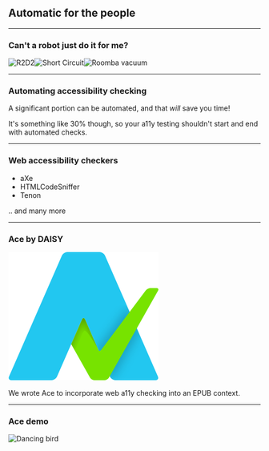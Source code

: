 ## Automatic for the people

---

### Can't a robot just do it for me?

<div style="display: flex">
<img alt="R2D2" src="https://cdn.pixabay.com/photo/2017/08/30/16/09/r2d2-2697651_1280.png" class="fragment"/>
<img alt="Short Circuit" src="https://c7.alamy.com/comp/F6FDMA/release-date-july-6-1988-movie-title-short-circuit-2-studio-tristar-F6FDMA.jpg" class="fragment"/>
<img alt="Roomba vacuum" src="https://farm4.staticflickr.com/3624/13058954093_dba1a59a96_k.jpg" class="fragment"/>
</div>


---

### Automating accessibility checking

A significant portion can be automated, and that *will* save you time!

It's something like 30% though, so your a11y testing shouldn't start and end with automated checks. <!-- .element: class="fragment" -->

---

### Web accessibility checkers

- aXe <!-- .element: class="fragment" -->
- HTMLCodeSniffer <!-- .element: class="fragment" -->
- Tenon <!-- .element: class="fragment" -->

.. and many more <!-- .element: class="fragment" -->

---

### Ace by DAISY

<style>
img.ace {
  border: 0px !important;
  background-color: inherit !important;
}
</style>
![Ace logo](assets/logo.svg) <!-- .element: class="ace" -->

We wrote Ace to incorporate web a11y checking into an EPUB context. <!-- .element: class="fragment" -->

---

### Ace demo

![Dancing bird](https://media0.giphy.com/media/ZKzYiPVnIh0c0/giphy.gif?cid=3640f6095c8f20d96d2f574c63312997)
